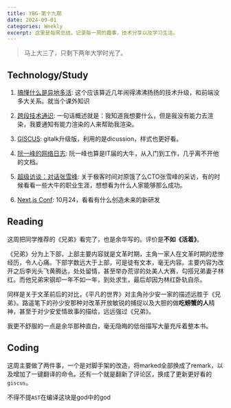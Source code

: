 ```yaml
---
title: YBG-第十九期
date: 2024-09-01
categories: Weekly
excerpt: 这里是每周总结，记录每一周的趣事，技术分享以及学习生活。
---
```


> 马上大三了，只剩下两年大学时光了。

## Technology/Study

1. [搞懂什么是异地多活](http://kaito-kidd.com/2021/10/15/what-is-the-multi-site-high-availability-design/): 这个应该算近几年闹得沸沸扬扬的技术升级，和前端没多大关系。就当个课外知识

2. [跨段技术通识](https://jonny-wei.github.io/blog/mobile/): 一句话概述就是：我知道我想要什么，但是我没有能力去渲染，我要通知有能力渲染的人来帮助我渲染。

3. [GISCUS](https://giscus.app/zh-CN): gitalk升级版，利用的是dicussion，样式也更好看。

4. [阮一峰的网络日志](https://www.ruanyifeng.com/blog/): 阮一峰也算是IT届的大牛，从入门到工作，几乎离不开他的文档。

5. [超级访谈：对话张雪峰](https://learn.lianglianglee.com/%E4%B8%93%E6%A0%8F/%E8%B6%85%E7%BA%A7%E8%AE%BF%E8%B0%88%EF%BC%9A%E5%AF%B9%E8%AF%9D%E5%BC%A0%E9%9B%AA%E5%B3%B0): 关于极客时间对原饿了么CTO张雪峰的采访，有的时候看看一些大牛的职业生涯，想想看为什么人家能够那么成功。

6. [Next.js Conf](https://nextjs.org/conf): 10月24，看看有什么创造未来的新研发

## Reading

这周把同学推荐的《兄弟》看完了，也是余华写的。评价是**不如《活着》**。

《兄弟》分为上下部，上部主要内容就是文革时期，主角一家人在文革时期的悲惨经历，令人心痛。下部字数远大于上部，可是徒有文本，毫无内容。主要内容为改开之后李光头飞黄腾达，处处留情，甚至举办荒谬的处美人大赛，勾搭兄弟妻子林红。而他兄弟宋钢却一年不如一年，到处求生，最后却因为林红卧轨自杀。

同样是关于文革前后的对比，《平凡的世界》对主角孙少安一家的描述远胜于《兄弟》。路遥笔下的孙少安那种对改革开放敏锐的捕捉以及大胆的做**吃螃蟹的人**精神，甚至于对少安爱情故事的描绘，远远强过《兄弟》。

我更不舒服的一点是余华那种直白，毫无隐晦的低俗描写大量充斥着整本书。

## Coding

这周主要做了两件事，一个是对脚手架的改造，将marked全部换成了remark，以及增加了一键翻译的命令。还有一个就是翻新了评论区，换成了更新更好看的`giscus`。

不得不提`AST`在编译这块是god中的god
